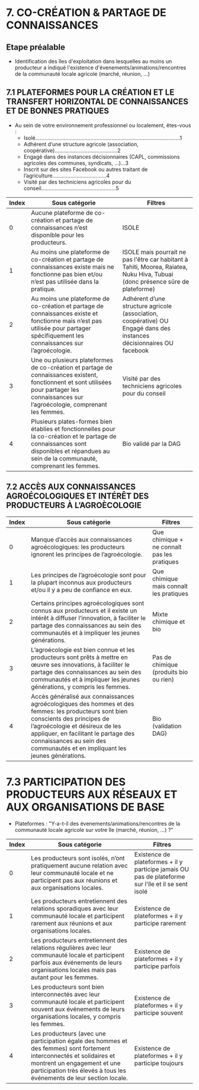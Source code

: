 # 7. CO-CRÉATION & PARTAGE DE CONNAISSANCES

## Etape préalable 
- Identification des îles d'exploitation dans lesquelles au moins un producteur a indiqué l'existence d'évenements/animations/rencontres de la communauté locale agricole (marché, réunion, ...) 

## 7.1 PLATEFORMES POUR LA CRÉATION ET LE TRANSFERT HORIZONTAL DE CONNAISSANCES ET DE BONNES PRATIQUES

- Au sein de votre environnement professionnel ou localement, êtes-vous :
  - Isolé.................................................................................................1
  - Adhérent d’une structure agricole (association, coopérative)..........................................2
  - Engagé dans des instances décisionnaires (CAPL, commissions agricoles des communes, syndicats, ...)...3
  - Inscrit sur des sites Facebook ou autres traitant de l’agriculture....................................4
  - Visité par des techniciens agricoles pour du conseil..................................................5

| Index | Sous catégorie                                                                                                                                                                                                                              | Filtres                                        |
|------|------------------------------------------------------------------------------------------------------------------------------------------------------------------------------------------------------------------------------------------|-------------------------------------------------|
| 0     | Aucune plateforme de co-création et partage de connaissances n’est disponible pour les producteurs.                                                                               |  ISOLE |
| 1     | Au moins une plateforme de co-création et partage de connaissances existe mais ne fonctionne pas bien et/ou n’est pas utilisée dans la pratique.                               | ISOLE mais pourrait ne pas l'être car habitant à Tahiti, Moorea, Raiatea, Nuku Hiva, Tubuai (donc présence sûre de plateforme)  |
| 2     | Au moins une plateforme de co-création et partage de connaissances existe et fonctionne mais n’est pas utilisée pour partager spécifiquement les connaissances sur l’agroécologie. | Adhérent d’une structure agricole (association, coopérative) OU Engagé dans des instances décisionnaires OU facebook  |
| 3     | Une ou plusieurs plateformes de co-création et partage de connaissances existent, fonctionnent et sont utilisées pour partager les connaissances sur l’agroécologie, comprenant les femmes. | Visité par des techniciens agricoles pour du conseil  |
| 4     | Plusieurs plates-formes bien établies et fonctionnelles pour la co-création et le partage de connaissances sont disponibles et répandues au sein de la communauté, comprenant les femmes. |  Bio validé par la DAG |


## 7.2 ACCÈS AUX CONNAISSANCES AGROÉCOLOGIQUES ET INTÉRÊT DES PRODUCTEURS À L’AGROÈCOLOGIE

| Index | Sous catégorie                                                                                                                                                                                                                              | Filtres                                        |
|------|------------------------------------------------------------------------------------------------------------------------------------------------------------------------------------------------------------------------------------------|-------------------------------------------------|
| 0    | Manque d’accès aux connaissances agroécologiques: les producteurs ignorent les principes de l’agroécologie.                                                                                                                            | Que chimique + ne connaît pas les pratiques      |
| 1    | Les principes de l’agroécologie sont pour la plupart inconnus aux producteurs et/ou il y a peu de confiance en eux.                                                                                                                  | Que chimique mais connaît les pratiques         |
| 2    | Certains principes agroécologiques sont connus aux producteurs et il existe un intérêt à diffuser l’innovation, à faciliter le partage des connaissances au sein des communautés et à impliquer les jeunes générations.                | Mixte chimique et bio                           |
| 3    | L’agroécologie est bien connue et les producteurs sont prêts à mettre en œuvre ses innovations, à faciliter le partage des connaissances au sein des communautés et à impliquer les jeunes générations, y compris les femmes. | Pas de chimique (produits bio ou rien)         |
| 4    | Accès généralisé aux connaissances agroécologiques des hommes et des femmes: les producteurs sont bien conscients des principes de l’agroécologie et désireux de les appliquer, en facilitant le partage des connaissances au sein des communautés et en impliquant les jeunes générations. | Bio (validation DAG)                                      |

# 7.3 PARTICIPATION DES PRODUCTEURS AUX RÉSEAUX ET AUX ORGANISATIONS DE BASE

- Plateformes : "Y-a-t-il des évenements/animations/rencontres de la communauté locale agricole sur votre île (marché, réunion, ...) ?"

| Index | Sous catégorie                                                                                                                                                                                                                              | Filtres                                       |
|------|-------------------------------------------------------------------------------------------------------------------------------------------------------------------------------------------------------------------------------------------------------------------------------------------------------------------------------|-------------------------------------------------|
| 0    | Les producteurs sont isolés, n’ont pratiquement aucune relation avec leur communauté locale et ne participent pas aux réunions et aux organisations locales.                                                                                                                                                                | Existence de plateformes + il y participe jamais OU pas de plateforme sur l'île et il se sent isolé      |
| 1    | Les producteurs entretiennent des relations sporadiques avec leur communauté locale et participent rarement aux réunions et aux organisations locales.                                                                                                                                                                     | Existence de plateformes + il y participe rarement        |
| 2    | Les producteurs entretiennent des relations régulières avec leur communauté locale et participent parfois aux événements de leurs organisations locales mais pas autant pour les femmes.                                                                                                                                  | Existence de plateformes + il y participe parfois         |
| 3    | Les producteurs sont bien interconnectés avec leur communauté locale et participent souvent aux événements de leurs organisations locales, y compris les femmes.                                                                                                                                                         | Existence de plateformes + il y participe souvent         |
| 4    | Les producteurs (avec une participation égale des hommes et des femmes) sont fortement interconnectés et solidaires et montrent un engagement et une participation très élevés à tous les événements de leur section locale.                                                                                             | Existence de plateformes + il y participe toujours        |
